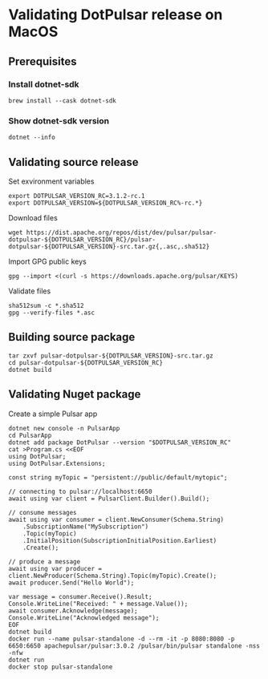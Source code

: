 ﻿# Validating DotPulsar release on MacOS

## Prerequisites

### Install dotnet-sdk

```
brew install --cask dotnet-sdk
```

### Show dotnet-sdk version

```
dotnet --info
```

## Validating source release

Set exvironment variables
```shell
export DOTPULSAR_VERSION_RC=3.1.2-rc.1
export DOTPULSAR_VERSION=${DOTPULSAR_VERSION_RC%-rc.*}
```

Download files
```shell
wget https://dist.apache.org/repos/dist/dev/pulsar/pulsar-dotpulsar-${DOTPULSAR_VERSION_RC}/pulsar-dotpulsar-${DOTPULSAR_VERSION}-src.tar.gz{,.asc,.sha512}
```

Import GPG public keys
```shell
gpg --import <(curl -s https://downloads.apache.org/pulsar/KEYS)
```

Validate files
```shell
sha512sum -c *.sha512
gpg --verify-files *.asc
```

## Building source package

```shell
tar zxvf pulsar-dotpulsar-${DOTPULSAR_VERSION}-src.tar.gz
cd pulsar-dotpulsar-${DOTPULSAR_VERSION_RC}
dotnet build
```

## Validating Nuget package

Create a simple Pulsar app
```shell
dotnet new console -n PulsarApp
cd PulsarApp
dotnet add package DotPulsar --version "$DOTPULSAR_VERSION_RC"
cat >Program.cs <<EOF
using DotPulsar;
using DotPulsar.Extensions;

const string myTopic = "persistent://public/default/mytopic";

// connecting to pulsar://localhost:6650
await using var client = PulsarClient.Builder().Build();

// consume messages
await using var consumer = client.NewConsumer(Schema.String)
    .SubscriptionName("MySubscription")
    .Topic(myTopic)
    .InitialPosition(SubscriptionInitialPosition.Earliest)
    .Create();

// produce a message
await using var producer = client.NewProducer(Schema.String).Topic(myTopic).Create();
await producer.Send("Hello World");

var message = consumer.Receive().Result;
Console.WriteLine("Received: " + message.Value());
await consumer.Acknowledge(message);
Console.WriteLine("Acknowledged message");
EOF
dotnet build
docker run --name pulsar-standalone -d --rm -it -p 8080:8080 -p 6650:6650 apachepulsar/pulsar:3.0.2 /pulsar/bin/pulsar standalone -nss -nfw
dotnet run
docker stop pulsar-standalone
```